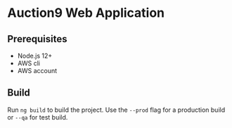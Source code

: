 # Auction9 Web Application

## Prerequisites

- Node.js 12+
- AWS cli
- AWS account

## Build

Run `ng build` to build the project. Use the `--prod` flag for a production build or `--qa` for test build.